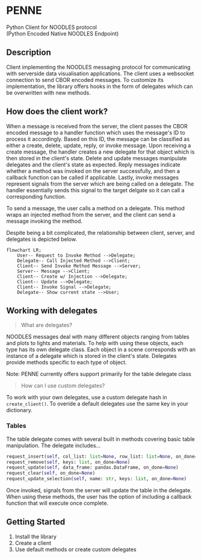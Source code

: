 # PENNE
Python Client for NOODLES protocol  
(Python Encoded Native NOODLES Endpoint)

## Description
Client implementing the NOODLES messaging protocol for communicating with serverside data visualisation applications.
The client uses a websocket connection to send CBOR encoded messages. To customize its implementation, the
library offers hooks in the form of delegates which can be overwritten with new methods.

## How does the client work?
When a message is received from the server, the client passes the CBOR encoded message to a handler function which uses
the message's ID to process it accordingly. Based on this ID, the message can be classified as either a create, delete, 
update, reply, or invoke message. Upon receiving a create message, the handler creates a new delegate for that object
which is then stored in the client's state. Delete and update messages manipulate delegates and the client's state as expected.
Reply messages indicate whether a method was invoked on the server successfully, and then a callback function can be called if applicable.
Lastly, invoke messages represent signals from the server which are being called on a delegate. The handler essentially sends this signal
to the target delgate so it can call a corresponding function. 

To send a message, the user calls a method on a delegate. This method wraps an injected method from the server, and the client can send 
a message invoking the method.

Despite being a bit complicated, the relationship between client, server, and delegates is depicted below. 

```mermaid
flowchart LR;
    User-- Request to Invoke Method -->Delegate;
    Delegate-- Call Injected Method -->Client;
    Client-- Send Invoke Method Message -->Server;
    Server-- Message -->Client;
    Client-- Create w/ Injection -->Delegate;
    Client-- Update -->Delegate;
    Client-- Invoke Signal -->Delegate;
    Delegate-- Show current state -->User;
```

## Working with delegates
>What are delegates? 

NOODLES messages deal with many different objects ranging from tables and plots to lights and materials. To help with 
using these objects, each type has its own delegate class. Each object in a scene corresponds with an instance of a delegate
which is stored in the client's state. Delegates provide methods specific to each type of object.

Note: PENNE currently offers support primarily for the table delegate class

>How can I use custom delegates?

To work with your own delegates, use a custom delegate hash in `create_client()`. To overide a default
delegates use the same key in your dictionary.

### Tables
The table delegate comes with several built in methods covering basic table manipulation. The delegate includes...
```python
request_insert(self, col_list: list=None, row_list: list=None, on_done=None)
request_remove(self, keys: list, on_done=None)
request_update(self, data_frame: pandas.DataFrame, on_done=None)
request_clear(self, on_done=None)
request_update_selection(self, name: str, keys: list, on_done=None)
```
Once invoked, signals from the server will update the table in the delegate. When using these methods, the user has the option of 
including a callback function that will execute once complete.


## Getting Started
1. Install the library
2. Create a client
3. Use default methods or create custom delegates

